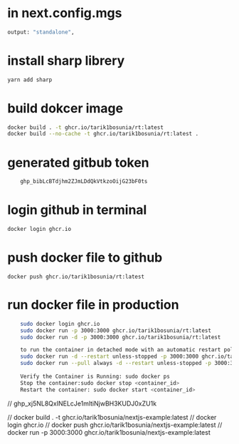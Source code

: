 # in next.config.mgs
```sh
output: "standalone",
```

# install sharp librery
```sh
yarn add sharp
```

# build dokcer image
```sh
docker build . -t ghcr.io/tarik1bosunia/rt:latest
docker build --no-cache -t ghcr.io/tarik1bosunia/rt:latest .
```

# generated gitbub token
```sh
    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
```

# login github in terminal
```sh
docker login ghcr.io
```

# push docker file to github
```
docker push ghcr.io/tarik1bosunia/rt:latest
```

# run docker file in production 
```sh
    sudo docker login ghcr.io
    sudo docker run -p 3000:3000 ghcr.io/tarik1bosunia/rt:latest
    sudo docker run -d -p 3000:3000 ghcr.io/tarik1bosunia/rt:latest

    to run the container in detached mode with an automatic restart policy:
    sudo docker run -d --restart unless-stopped -p 3000:3000 ghcr.io/tarik1bosunia/rt:latest
    sudo docker run --pull always -d --restart unless-stopped -p 3000:3000 ghcr.io/tarik1bosunia/rt:latest
    
    Verify the Container is Running: sudo docker ps
    Stop the container:sudo docker stop <container_id>
    Restart the container: sudo docker start <container_id>
```

// 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

// docker build . -t ghcr.io/tarik1bosunia/nextjs-example:latest
// docker login ghcr.io
// docker push ghcr.io/tarik1bosunia/nextjs-example:latest
// docker run -p 3000:3000 ghcr.io/tarik1bosunia/nextjs-example:latest


